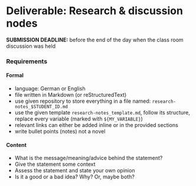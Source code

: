 Deliverable: Research & discussion nodes
========================================


__SUBMISSION DEADLINE:__ before the end of the day when the class room discussion was held 


### Requirements

#### Formal

* language: German or English
* file written in Markdown (or reStructuredText)
* use given repository to store everything in a file named: `research-notes_$STUDENT_ID.md` 
* use the given template `research-notes_template.md`, follow its structure, replace every
  variable (marked with `${MY_VARIABLE}`) 
* relevant links can either be added inline or in the provided sections
* write bullet points (notes) not a novel


#### Content

* What is the message/meaning/advice behind the statement?
* Give the statement some context
* Assess the statement and state your own opinion
* Is it a good or a bad idea? Why? Or, maybe both?
